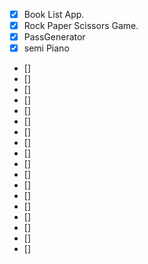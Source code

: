 - [x] Book List App.
- [x] Rock Paper Scissors Game.
- [x] PassGenerator
- [x] semi Piano
- []
- []
- []
- []
- []
- []
- []
- []
- []
- []
- []
- []
- []
- []
- []
- []
- []
- []
